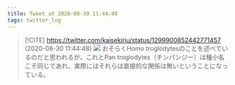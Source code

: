 ```yaml
---
title: Tweet at 2020-08-30 11:44:48
tags: twitter_log
---
```


> [!CITE] https://twitter.com/kaisekiriu/status/1299900852442771457 (2020-08-30 11:44:48)
> ![](https://twitter.com/kaisekiriu/status/1299900852442771457)
> おそらくHomo troglodytesのことを述べているのだと思われるが、これとPan troglodytes（チンパンジー）は種小名こそ同じであれ、実際にはそれらは直接的な関係は無いということになっている。
